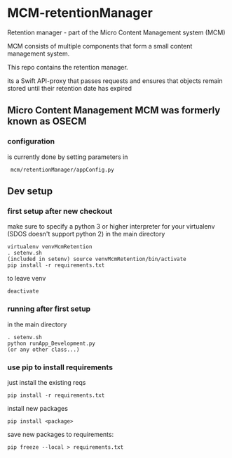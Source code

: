 # MCM-retentionManager
Retention manager - part of the Micro Content Management system (MCM)


MCM consists of multiple components that form a small content management system.

This repo contains the retention manager.

its a Swift API-proxy that passes requests and ensures that objects remain stored until their retention date has expired


##  Micro Content Management MCM was formerly known as OSECM

### configuration
is currently done by setting parameters in

     mcm/retentionManager/appConfig.py


## Dev setup
### first setup after new checkout
make sure to specify a python 3 or higher interpreter for your virtualenv (SDOS doesn't support python 2)
in the main directory


    virtualenv venvMcmRetention
    . setenv.sh
    (included in setenv) source venvMcmRetention/bin/activate
    pip install -r requirements.txt
    

 
to leave venv

    deactivate
    
    
### running after first setup
in the main directory


    . setenv.sh
    python runApp_Development.py
    (or any other class...)
    
    
### use pip to install requirements
just install the existing reqs

    pip install -r requirements.txt
    
install new packages

    pip install <package>


save new packages to requirements:

    pip freeze --local > requirements.txt